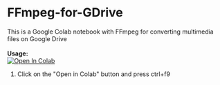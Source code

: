 # FFmpeg-for-GDrive
This is a Google Colab notebook with FFmpeg for converting multimedia files on Google Drive
<br><br><b>Usage:</b>
<br>
<a href="https://colab.research.google.com/github/mine-nandha/FFmpeg-for-GDrive/blob/master/FFmpeg_for_GDrive.ipynb" target="_parent\"><img src="https://colab.research.google.com/assets/colab-badge.svg" alt="Open In Colab"/></a>
1. Click on the "Open in Colab" button and press ctrl+f9
